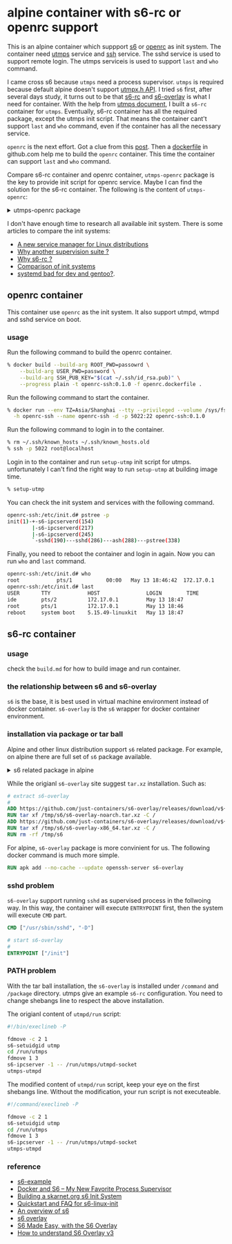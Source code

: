 # alpine container with s6-rc or openrc support

This is an alpine container which suppport [s6](https://skarnet.org/software/s6/) or [openrc](https://github.com/OpenRC/openrc) as init system. The container need [utmps](https://git.skarnet.org/cgi-bin/cgit.cgi/utmps/about/) service and  [ssh](https://www.openssh.com/) service. The sshd service is used to support remote login. The utmps serviceis is used to support `last` and `who` command.

I came cross s6 because `utmps` need a process supervisor. `utmps` is required because default alpine doesn't support [utmpx.h API](http://pubs.opengroup.org/onlinepubs/9699919799/basedefs/utmpx.h.html). I tried `s6` first, after several days study, it turns out to be that [s6-rc](https://skarnet.org/software/s6-rc/index.html) and [s6-overlay](https://github.com/just-containers/s6-overlay) is what I need for container. With the help from [utmps document](https://git.skarnet.org/cgi-bin/cgit.cgi/utmps/tree/examples/s6-rc), I built a `s6-rc` container for `utmps`. Eventually, s6-rc container has all the required package, except the utmps init script. That means the container cant't support `last` and `who` command, even if the container has all the necessary service.

`openrc` is the next effort. Got a clue from this [post](https://gitlab.alpinelinux.org/alpine/aports/-/issues/13659). Then a [dockerfile](https://github.com/dockage/alpine/blob/main/3.17/Dockerfile) in github.com help me to build the `openrc` container. This time the container can support `last` and `who` command.

Compare s6-rc container and openrc container, `utmps-openrc` package is the key to provide init script for openrc service. Maybe I can find the solution for the s6-rc container. The following is the content of `utmps-openrc`:

<details><summary>utmps-openrc package</summary><p>

```sh
openrc-ssh:/etc/init.d# apk info -a utmps-openrc
utmps-openrc-0.1.2.1-r1 description:
A secure utmp/wtmp implementation (OpenRC init scripts)

utmps-openrc-0.1.2.1-r1 webpage:
https://skarnet.org/software/utmps/

utmps-openrc-0.1.2.1-r1 installed size:
32 KiB

utmps-openrc-0.1.2.1-r1 depends on:

utmps-openrc-0.1.2.1-r1 provides:

utmps-openrc-0.1.2.1-r1 is required by:

utmps-openrc-0.1.2.1-r1 contains:
etc/init.d/btmpd
etc/init.d/utmp-init
etc/init.d/utmp-prepare
etc/init.d/utmpd
etc/init.d/wtmpd

utmps-openrc-0.1.2.1-r1 triggers:

utmps-openrc-0.1.2.1-r1 has auto-install rule:
openrc
utmps=0.1.2.1-r1

utmps-openrc-0.1.2.1-r1 affects auto-installation of:

utmps-openrc-0.1.2.1-r1 replaces:

utmps-openrc-0.1.2.1-r1 license:
ISC
```

</p></details>

I don't have enough time to research all available init system. There is some articles to compare the init systems: 
- [A new service manager for Linux distributions](https://skarnet.com/projects/service-manager.html)
- [Why another supervision suite ?](https://skarnet.org/software/s6/why.html)
- [Why s6-rc ?](https://skarnet.org/software/s6-rc/why.html)
- [Comparison of init systems](https://wiki.gentoo.org/wiki/Comparison_of_init_systems)
- [systemd bad for dev and gentoo?](https://forums.gentoo.org/viewtopic-t-994548.html).

## openrc container

This container use `openrc` as the init system. It also support utmpd, wtmpd and sshd service on boot.

### usage

Run the following command to build the openrc container.

```sh
% docker build --build-arg ROOT_PWD=passowrd \
	--build-arg USER_PWD=password \
	--build-arg SSH_PUB_KEY="$(cat ~/.ssh/id_rsa.pub)" \
	--progress plain -t openrc-ssh:0.1.0 -f openrc.dockerfile .
```

Run the following command to start the container.

```sh
% docker run --env TZ=Asia/Shanghai --tty --privileged --volume /sys/fs/cgroup:/sys/fs/cgroup:ro \
  -h openrc-ssh --name openrc-ssh -d -p 5022:22 openrc-ssh:0.1.0
```

Run the following command to login in to the container.

```sh
% rm ~/.ssh/known_hosts ~/.ssh/known_hosts.old
% ssh -p 5022 root@localhost
```

Login in to the container and run `setup-utmp` init script for utmps. unfortunately I can't find the right way to run `setup-utmp` at building image time.

```sh
% setup-utmp
```
You can check the init system and services with the following command.

```sh
openrc-ssh:/etc/init.d# pstree -p
init(1)-+-s6-ipcserverd(154)
        |-s6-ipcserverd(217)
        |-s6-ipcserverd(245)
        `-sshd(190)---sshd(286)---ash(288)---pstree(338)
```

Finally, you need to reboot the container and login in again. Now you can run `who` and `last` command.

```sh
openrc-ssh:/etc/init.d# who
root            pts/1           00:00   May 13 18:46:42  172.17.0.1
openrc-ssh:/etc/init.d# last
USER       TTY            HOST               LOGIN        TIME
ide        pts/2          172.17.0.1         May 13 18:47
root       pts/1          172.17.0.1         May 13 18:46
reboot     system boot    5.15.49-linuxkit   May 13 18:47
```

## s6-rc container

### usage

check the `build.md` for how to build image and run container.

### the relationship between s6 and s6-overlay

`s6` is the base, it is best used in virtual machine environment instead of docker container. `s6-overlay` is the `s6` wrapper for docker container environment.

### installation via package or tar ball

Alpine and other linux distribution support `s6` related package. For example, on alpine there are full set of `s6` package available.

<details><summary>s6 related package in alpine</summary><p>

```sh
# apk search s6
s6-portable-utils-2.3.0.2-r1
s6-networking-2.5.1.3-r1
s6-2.11.3.2-r1
s6-rc-0.5.4.1-r1
s6-dns-doc-2.3.5.5-r1
s6-dns-2.3.5.5-r1
s6-dns-dev-2.3.5.5-r1
s6-ipcserver-2.11.3.2-r1
s6-portable-utils-doc-2.3.0.2-r1
s6-linux-utils-2.6.1.2-r1
s6-networking-man-pages-2.5.1.3.3-r0
s6-overlay-helpers-0.1.0.1-r0
s6-linux-init-static-1.1.1.1-r0
s6-openrc-2.11.3.2-r1
s6-linux-init-1.1.1.1-r0
s6-rc-doc-0.5.4.1-r1
s6-networking-dev-2.5.1.3-r1
s6-dns-static-2.3.5.5-r1
s6-overlay-doc-3.1.5.0-r0
s6-dev-2.11.3.2-r1
s6-overlay-3.1.5.0-r0
s6-doc-2.11.3.2-r1
s6-static-2.11.3.2-r1
s6-linux-init-doc-1.1.1.1-r0
s6-linux-utils-doc-2.6.1.2-r1
s6-networking-static-2.5.1.3-r1
s6-man-pages-2.11.3.2.4-r0
s6-rc-static-0.5.4.1-r1
s6-overlay-syslogd-3.1.5.0-r0
s6-rc-man-pages-0.5.4.1.2-r0
s6-linux-init-man-pages-1.1.1.0.1-r0
s6-portable-utils-man-pages-2.3.0.2.2-r0
s6-rc-dev-0.5.4.1-r1
s6-linux-init-dev-1.1.1.1-r0
s6-networking-doc-2.5.1.3-r1
```

</p></details>

While the origianl `s6-overlay` site suggest `tar.xz` installation. Such as:

```dockerfile
# extract s6-overlay
#
ADD https://github.com/just-containers/s6-overlay/releases/download/v${S6_OVERLAY_VERSION}/s6-overlay-noarch.tar.xz /tmp/s6/
RUN tar xf /tmp/s6/s6-overlay-noarch.tar.xz -C /
ADD https://github.com/just-containers/s6-overlay/releases/download/v${S6_OVERLAY_VERSION}/s6-overlay-x86_64.tar.xz /tmp/s6/
RUN tar xf /tmp/s6/s6-overlay-x86_64.tar.xz -C /
RUN rm -rf /tmp/s6
```
For alpine, `s6-overlay` package is more convinient for us. The following docker command is much more simple.

```dockerfile
RUN apk add --no-cache --update openssh-server s6-overlay
```

### sshd problem

`s6-overlay` support running `sshd` as supervised process in the follwoing way. In this way, the container will execute `ENTRYPOINT` first, then the system will execute `CMD` part.

```dockerfile
CMD ["/usr/sbin/sshd", "-D"]

# start s6-overlay
#
ENTRYPOINT ["/init"]
```

### PATH problem

With the tar ball installation, the `s6-overlay` is installed under `/command` and `/package` directory. utmps give an example `s6-rc` configuration. You need to change shebangs line to respect the above installation.

The origianl content of `utmpd/run` script:

```sh
#!/bin/execlineb -P

fdmove -c 2 1
s6-setuidgid utmp
cd /run/utmps
fdmove 1 3
s6-ipcserver -1 -- /run/utmps/utmpd-socket
utmps-utmpd
```
The modified content of `utmpd/run` script, keep your eye on the first shebangs line. Without the modification, your run script is not executeable.

```sh
#!/command/execlineb -P

fdmove -c 2 1
s6-setuidgid utmp
cd /run/utmps
fdmove 1 3
s6-ipcserver -1 -- /run/utmps/utmpd-socket
utmps-utmpd
```
### reference

- [s6-example](https://github.com/beldpro-ci/s6-entrypoint)
- [Docker and S6 – My New Favorite Process Supervisor](https://tutumcloud.wordpress.com/2014/12/02/docker-and-s6-my-new-favorite-process-supervisor/)
- [Building a skarnet.org s6 Init System](https://danmc.net/posts/s6-1/)
- [Quickstart and FAQ for s6-linux-init](http://skarnet.org/software/s6-linux-init/quickstart.html)
- [An overview of s6](https://skarnet.org/software/s6/overview.html)
- [s6 overlay](https://github.com/just-containers/s6-overlay)
- [S6 Made Easy, with the S6 Overlay](https://tutumcloud.wordpress.com/2015/05/20/s6-made-easy-with-the-s6-overlay/)
- [How to understand S6 Overlay v3](https://darkghosthunter.medium.com/how-to-understand-s6-overlay-v3-95c81c04f075)
